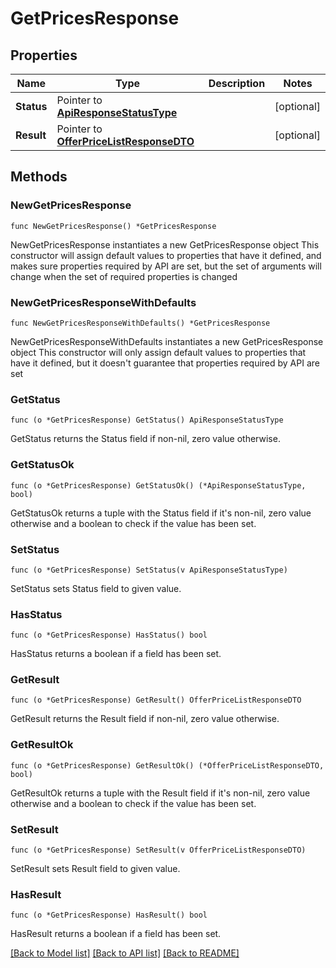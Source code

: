 # GetPricesResponse

## Properties

Name | Type | Description | Notes
------------ | ------------- | ------------- | -------------
**Status** | Pointer to [**ApiResponseStatusType**](ApiResponseStatusType.md) |  | [optional] 
**Result** | Pointer to [**OfferPriceListResponseDTO**](OfferPriceListResponseDTO.md) |  | [optional] 

## Methods

### NewGetPricesResponse

`func NewGetPricesResponse() *GetPricesResponse`

NewGetPricesResponse instantiates a new GetPricesResponse object
This constructor will assign default values to properties that have it defined,
and makes sure properties required by API are set, but the set of arguments
will change when the set of required properties is changed

### NewGetPricesResponseWithDefaults

`func NewGetPricesResponseWithDefaults() *GetPricesResponse`

NewGetPricesResponseWithDefaults instantiates a new GetPricesResponse object
This constructor will only assign default values to properties that have it defined,
but it doesn't guarantee that properties required by API are set

### GetStatus

`func (o *GetPricesResponse) GetStatus() ApiResponseStatusType`

GetStatus returns the Status field if non-nil, zero value otherwise.

### GetStatusOk

`func (o *GetPricesResponse) GetStatusOk() (*ApiResponseStatusType, bool)`

GetStatusOk returns a tuple with the Status field if it's non-nil, zero value otherwise
and a boolean to check if the value has been set.

### SetStatus

`func (o *GetPricesResponse) SetStatus(v ApiResponseStatusType)`

SetStatus sets Status field to given value.

### HasStatus

`func (o *GetPricesResponse) HasStatus() bool`

HasStatus returns a boolean if a field has been set.

### GetResult

`func (o *GetPricesResponse) GetResult() OfferPriceListResponseDTO`

GetResult returns the Result field if non-nil, zero value otherwise.

### GetResultOk

`func (o *GetPricesResponse) GetResultOk() (*OfferPriceListResponseDTO, bool)`

GetResultOk returns a tuple with the Result field if it's non-nil, zero value otherwise
and a boolean to check if the value has been set.

### SetResult

`func (o *GetPricesResponse) SetResult(v OfferPriceListResponseDTO)`

SetResult sets Result field to given value.

### HasResult

`func (o *GetPricesResponse) HasResult() bool`

HasResult returns a boolean if a field has been set.


[[Back to Model list]](../README.md#documentation-for-models) [[Back to API list]](../README.md#documentation-for-api-endpoints) [[Back to README]](../README.md)


